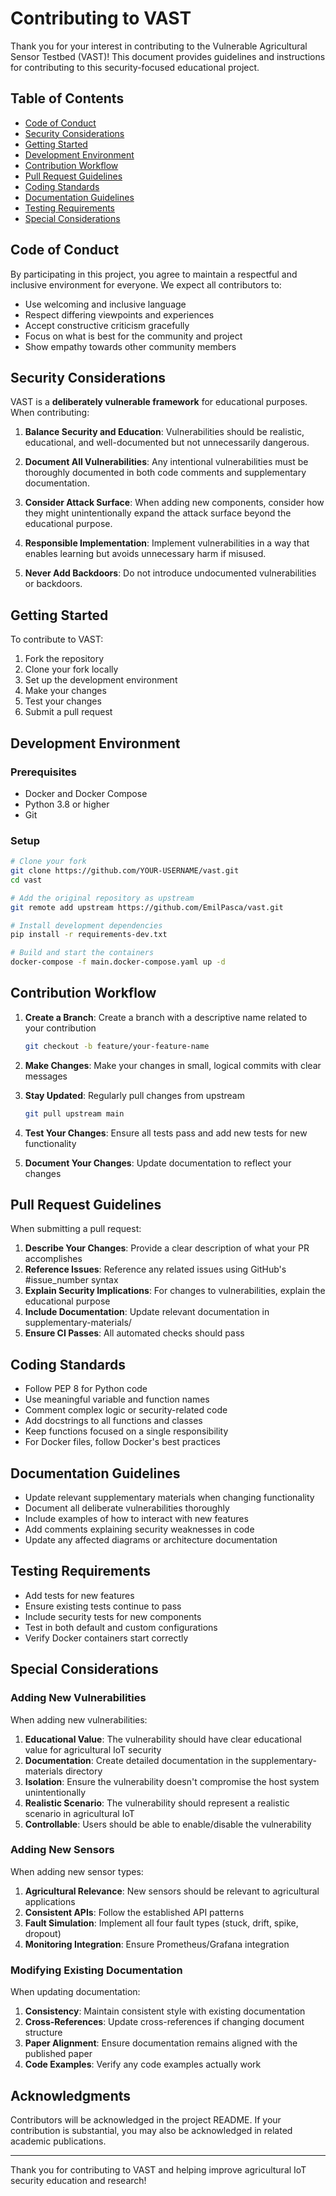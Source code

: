 # Contributing to VAST

Thank you for your interest in contributing to the Vulnerable Agricultural Sensor Testbed (VAST)! This document provides guidelines and instructions for contributing to this security-focused educational project.

## Table of Contents

- [Code of Conduct](#code-of-conduct)
- [Security Considerations](#security-considerations)
- [Getting Started](#getting-started)
- [Development Environment](#development-environment)
- [Contribution Workflow](#contribution-workflow)
- [Pull Request Guidelines](#pull-request-guidelines)
- [Coding Standards](#coding-standards)
- [Documentation Guidelines](#documentation-guidelines)
- [Testing Requirements](#testing-requirements)
- [Special Considerations](#special-considerations)

## Code of Conduct

By participating in this project, you agree to maintain a respectful and inclusive environment for everyone. We expect all contributors to:

- Use welcoming and inclusive language
- Respect differing viewpoints and experiences
- Accept constructive criticism gracefully
- Focus on what is best for the community and project
- Show empathy towards other community members

## Security Considerations

VAST is a **deliberately vulnerable framework** for educational purposes. When contributing:

1. **Balance Security and Education**: Vulnerabilities should be realistic, educational, and well-documented but not unnecessarily dangerous.

2. **Document All Vulnerabilities**: Any intentional vulnerabilities must be thoroughly documented in both code comments and supplementary documentation.

3. **Consider Attack Surface**: When adding new components, consider how they might unintentionally expand the attack surface beyond the educational purpose.

4. **Responsible Implementation**: Implement vulnerabilities in a way that enables learning but avoids unnecessary harm if misused.

5. **Never Add Backdoors**: Do not introduce undocumented vulnerabilities or backdoors.

## Getting Started

To contribute to VAST:

1. Fork the repository
2. Clone your fork locally
3. Set up the development environment
4. Make your changes
5. Test your changes
6. Submit a pull request

## Development Environment

### Prerequisites

- Docker and Docker Compose
- Python 3.8 or higher
- Git

### Setup

```bash
# Clone your fork
git clone https://github.com/YOUR-USERNAME/vast.git
cd vast

# Add the original repository as upstream
git remote add upstream https://github.com/EmilPasca/vast.git

# Install development dependencies
pip install -r requirements-dev.txt

# Build and start the containers
docker-compose -f main.docker-compose.yaml up -d
```

## Contribution Workflow

1. **Create a Branch**: Create a branch with a descriptive name related to your contribution
   ```bash
   git checkout -b feature/your-feature-name
   ```

2. **Make Changes**: Make your changes in small, logical commits with clear messages

3. **Stay Updated**: Regularly pull changes from upstream
   ```bash
   git pull upstream main
   ```

4. **Test Your Changes**: Ensure all tests pass and add new tests for new functionality

5. **Document Your Changes**: Update documentation to reflect your changes

## Pull Request Guidelines

When submitting a pull request:

1. **Describe Your Changes**: Provide a clear description of what your PR accomplishes
2. **Reference Issues**: Reference any related issues using GitHub's #issue_number syntax
3. **Explain Security Implications**: For changes to vulnerabilities, explain the educational purpose
4. **Include Documentation**: Update relevant documentation in supplementary-materials/
5. **Ensure CI Passes**: All automated checks should pass

## Coding Standards

- Follow PEP 8 for Python code
- Use meaningful variable and function names
- Comment complex logic or security-related code
- Add docstrings to all functions and classes
- Keep functions focused on a single responsibility
- For Docker files, follow Docker's best practices

## Documentation Guidelines

- Update relevant supplementary materials when changing functionality
- Document all deliberate vulnerabilities thoroughly
- Include examples of how to interact with new features
- Add comments explaining security weaknesses in code
- Update any affected diagrams or architecture documentation

## Testing Requirements

- Add tests for new features
- Ensure existing tests continue to pass
- Include security tests for new components
- Test in both default and custom configurations
- Verify Docker containers start correctly

## Special Considerations

### Adding New Vulnerabilities

When adding new vulnerabilities:

1. **Educational Value**: The vulnerability should have clear educational value for agricultural IoT security
2. **Documentation**: Create detailed documentation in the supplementary-materials directory
3. **Isolation**: Ensure the vulnerability doesn't compromise the host system unintentionally
4. **Realistic Scenario**: The vulnerability should represent a realistic scenario in agricultural IoT
5. **Controllable**: Users should be able to enable/disable the vulnerability

### Adding New Sensors

When adding new sensor types:

1. **Agricultural Relevance**: New sensors should be relevant to agricultural applications
2. **Consistent APIs**: Follow the established API patterns
3. **Fault Simulation**: Implement all four fault types (stuck, drift, spike, dropout)
4. **Monitoring Integration**: Ensure Prometheus/Grafana integration

### Modifying Existing Documentation

When updating documentation:

1. **Consistency**: Maintain consistent style with existing documentation
2. **Cross-References**: Update cross-references if changing document structure
3. **Paper Alignment**: Ensure documentation remains aligned with the published paper
4. **Code Examples**: Verify any code examples actually work

## Acknowledgments

Contributors will be acknowledged in the project README. If your contribution is substantial, you may also be acknowledged in related academic publications.

---

Thank you for contributing to VAST and helping improve agricultural IoT security education and research!